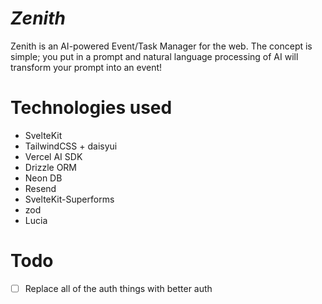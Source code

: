 # _Zenith_

Zenith is an AI-powered Event/Task Manager for the web. The concept is simple; you put in a prompt and natural language processing of AI will transform your prompt into an event!

# Technologies used

- SvelteKit
- TailwindCSS + daisyui
- Vercel AI SDK
- Drizzle ORM
- Neon DB
- Resend
- SvelteKit-Superforms
- zod
- Lucia

# Todo

- [ ] Replace all of the auth things with better auth
